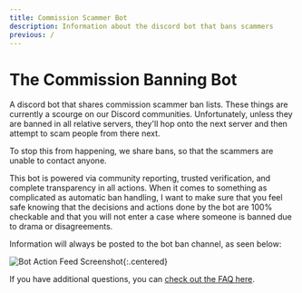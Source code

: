 ```yaml
---
title: Commission Scammer Bot
description: Information about the discord bot that bans scammers
previous: /
---
```


# The Commission Banning Bot

A discord bot that shares commission scammer ban lists. These things are currently a scourge on our Discord communities. Unfortunately, unless they are banned in all relative servers, they'll hop onto the next server and then attempt to scam people from there next.

To stop this from happening, we share bans, so that the scammers are unable to contact anyone.

This bot is powered via community reporting, trusted verification, and complete transparency in all actions. When it comes to something as complicated as automatic ban handling, I want to make sure that you feel safe knowing that the decisions and actions done by the bot are 100% checkable and that you will not enter a case where someone is banned due to drama or disagreements.

Information will always be posted to the bot ban channel, as seen below:

![Bot Action Feed Screenshot](/assets/botbanchannel.png){:.centered}

If you have additional questions, you can [check out the FAQ here](/faq).